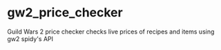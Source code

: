 gw2_price_checker
=================

Guild Wars 2 price checker checks live prices of recipes and items using gw2 spidy's API
